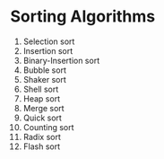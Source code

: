 # Sorting Algorithms
1. Selection sort
2. Insertion sort
3. Binary-Insertion sort
4. Bubble sort
5. Shaker sort
6. Shell sort
7. Heap sort
8. Merge sort
9. Quick sort
10. Counting sort
11. Radix sort
12. Flash sort
